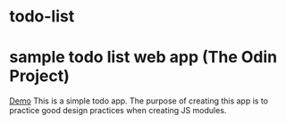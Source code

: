 # todo-list
# sample todo list web app (The Odin Project)

[Demo](https://kevinv0212.github.io/todo-list/)
This is a simple todo app. The purpose of creating this app is to
practice good design practices when creating JS modules. 